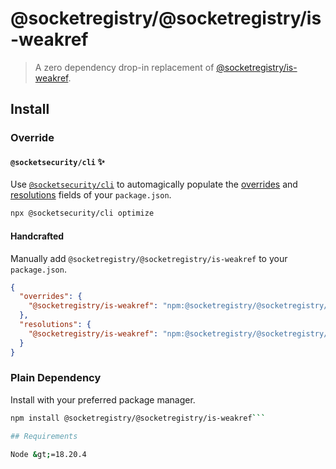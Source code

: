 # @socketregistry/@socketregistry/is-weakref

> A zero dependency drop-in replacement of
> [@socketregistry/is-weakref](https://www.npmjs.com/package/@socketregistry/is-weakref).

## Install

### Override

#### `@socketsecurity/cli` :sparkles:

Use [`@socketsecurity/cli`](https://www.npmjs.com/package/@socketsecurity/cli)
to automagically populate the
[overrides](https://docs.npmjs.com/cli/v9/configuring-npm/package-json#overrides)
and [resolutions](https://yarnpkg.com/configuration/manifest#resolutions) fields
of your `package.json`.

```sh
npx @socketsecurity/cli optimize
```

#### Handcrafted

Manually add `@socketregistry/@socketregistry/is-weakref` to your
`package.json`.

```json
{
  "overrides": {
    "@socketregistry/is-weakref": "npm:@socketregistry/@socketregistry/is-weakref@^1"
  },
  "resolutions": {
    "@socketregistry/is-weakref": "npm:@socketregistry/@socketregistry/is-weakref@^1"
  }
}
```

### Plain Dependency

Install with your preferred package manager.

````sh
npm install @socketregistry/@socketregistry/is-weakref```

## Requirements

Node &gt;=18.20.4
````
